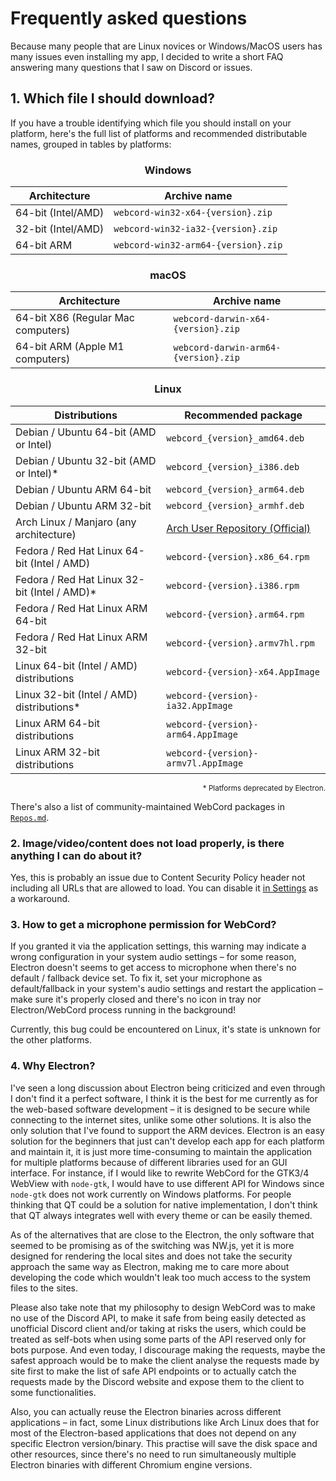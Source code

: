 # Frequently asked questions
Because many people that are Linux novices or Windows/MacOS users has many
issues even installing my app, I decided to write a short FAQ answering many
questions that I saw on Discord or issues.

## 1. Which file I should download?

If you have a trouble identifying which file you should install on your
platform, here's the full list of platforms and recommended distributable names,
grouped in tables by platforms:

<div align=center>

### Windows

| <div align=center> Architecture </div> | <div align=center> Archive name </div> |
| :------------------------------------- | :------------------------------------- |
| 64-bit (Intel/AMD)                     | `webcord-win32-x64-{version}.zip`      |
| 32-bit (Intel/AMD)                     | `webcord-win32-ia32-{version}.zip`     |
| 64-bit ARM                             | `webcord-win32-arm64-{version}.zip`    |

### macOS

| <div align=center> Architecture </div> | <div align=center> Archive name </div> |
| :------------------------------------- | :------------------------------------- |
| 64-bit X86 (Regular Mac computers)     | `webcord-darwin-x64-{version}.zip`     |
| 64-bit ARM (Apple M1 computers)        | `webcord-darwin-arm64-{version}.zip`   |

### Linux

| <div align=center> Distributions </div>     | <div align=center> Recommended package </div>       |
| :------------------------------------------ | :-------------------------------------------------- |
| Debian / Ubuntu 64-bit (AMD or Intel)       | `webcord_{version}_amd64.deb`                       |
| Debian / Ubuntu 32-bit (AMD or Intel)*      | `webcord_{version}_i386.deb`                        |
| Debian / Ubuntu ARM 64-bit                  | `webcord_{version}_arm64.deb`                       |
| Debian / Ubuntu ARM 32-bit                  | `webcord_{version}_armhf.deb`                       |
| Arch Linux / Manjaro (any architecture)     | [Arch User Repository (Official)](https://aur.archlinux.org/packages/webcord-git/) |
| Fedora / Red Hat Linux 64-bit (Intel / AMD) | `webcord-{version}.x86_64.rpm`                      |
| Fedora / Red Hat Linux 32-bit (Intel / AMD)*| `webcord-{version}.i386.rpm`                        |
| Fedora / Red Hat Linux ARM 64-bit           | `webcord-{version}.arm64.rpm`                       |
| Fedora / Red Hat Linux ARM 32-bit           | `webcord-{version}.armv7hl.rpm`                     |
| Linux 64-bit (Intel / AMD) distributions    | `webcord-{version}-x64.AppImage`                    |
| Linux 32-bit (Intel / AMD) distributions*   | `webcord-{version}-ia32.AppImage`                   |
| Linux ARM 64-bit distributions              | `webcord-{version}-arm64.AppImage`                  |
| Linux ARM 32-bit distributions              | `webcord-{version}-armv7l.AppImage`                 |

<div align='right'><sup>* Platforms deprecated by Electron. </sup></div></div>

There's also a list of community-maintained WebCord packages in [`Repos.md`].

### 2. Image/video/content does not load properly, is there anything I can do about it?
Yes, this is probably an issue due to Content Security Policy header not
including all URLs that are allowed to load. You can disable it [in Settings](./Settings.md)
as a workaround.

### 3. How to get a microphone permission for WebCord?
If you granted it via the application settings, this warning may indicate a
wrong configuration in your system audio settings – for some reason, Electron
doesn't seems to get access to microphone when there's no default / fallback
device set. To fix it, set your microphone as default/fallback in your system's
audio settings and restart the application – make sure it's properly closed and
there's no icon in tray nor Electron/WebCord process running in the background!

Currently, this bug could be encountered on Linux, it's state is unknown for the
other platforms.

### 4. Why Electron?

I've seen a long discussion about Electron being criticized and even through
I don't find it a perfect software, I think it is the best for me currently as
for the web-based software development – it is designed to be secure while
connecting to the internet sites, unlike some other solutions. It is also the
only solution that I've found to support the ARM devices. Electron is an easy
solution for the beginners that just can't develop each app for each platform
and maintain it, it is just more time-consuming to maintain the application for
multiple platforms because of different libraries used for an GUI interface.
For instance, if I would like to rewrite WebCord for the GTK3/4 WebView with
`node-gtk`, I would have to use different API for Windows since `node-gtk` does
not work currently on Windows platforms. For people thinking that QT could be a
solution for native implementation, I don't think that QT always integrates
well with every theme or can be easily themed.

As of the alternatives that are close to the Electron, the only software that
seemed to be promising as of the switching was NW.js, yet it is more designed
for rendering the local sites and does not take the security approach the same
way as Electron, making me to care more about developing the code which wouldn't
leak too much access to the system files to the sites.

Please also take note that my philosophy to design WebCord was to make no use
of the Discord API, to make it safe from being easily detected as unofficial
Discord client and/or taking at risks the users, which could be treated as
self-bots when using some parts of the API reserved only for bots purpose.
And even today, I discourage making the requests, maybe the safest approach
would be to make the client analyse the requests made by site first to make the
list of safe API endpoints or to actually catch the requests made by the Discord
website and expose them to the client to some functionalities.

Also, you can actually reuse the Electron binaries across different applications
– in fact, some Linux distributions like Arch Linux does that for most of the
Electron-based applications that does not depend on any specific Electron
version/binary. This practise will save the disk space and other resources,
since there's no need to run simultaneously multiple Electron binaries with 
different Chromium engine versions.

[`Repos.md`]: ./Repos.md "List of community-maintained software repositories providing WebCord."